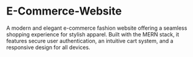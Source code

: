 # E-Commerce-Website
A modern and elegant e-commerce fashion website offering a seamless shopping experience for stylish apparel. Built with the MERN stack, it features secure user authentication, an intuitive cart system, and a responsive design for all devices.
